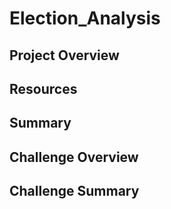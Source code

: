 # Election_Analysis

## Project Overview

## Resources

## Summary

## Challenge Overview

## Challenge Summary 
